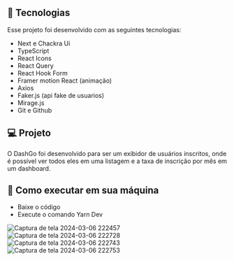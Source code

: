 ## 🚀 Tecnologias

Esse projeto foi desenvolvido com as seguintes tecnologias:

- Next e Chackra Ui
- TypeScript
- React Icons
- React Query
- React Hook Form
- Framer motion React (animação)
- Axios
- Faker.js (api fake de usuarios)
- Mirage.js
- Git e Github

## 💻 Projeto

O DashGo foi desenvolvido para ser um exibidor de usuários inscritos, onde é possível ver todos eles em uma listagem e a taxa de inscrição por mês em um dashboard.

## 🔖 Como executar em sua máquina
- Baixe o código
- Execute o comando Yarn Dev
  
![Captura de tela 2024-03-06 222457](https://github.com/annamarcomini/dashGo/assets/116853315/9f9daab0-b665-440e-b0d6-a6ca5b26c386)
![Captura de tela 2024-03-06 222728](https://github.com/annamarcomini/dashGo/assets/116853315/50971789-cc84-4ebe-bd3a-2e95016c39d3)
![Captura de tela 2024-03-06 222743](https://github.com/annamarcomini/dashGo/assets/116853315/d63d59f2-7417-4be5-be26-eded4c9c9e95)
![Captura de tela 2024-03-06 222753](https://github.com/annamarcomini/dashGo/assets/116853315/24c064b5-a5c0-4edc-884d-6bfe4d460519)



